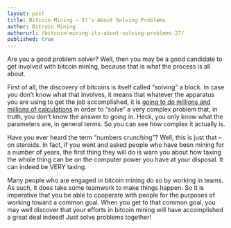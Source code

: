 ```yaml
---
layout: post
title: Bitcoin Mining – It’s About Solving Problems
author: Bitcoin Mining
authorurl: /bitcoin-mining-its-about-solving-problems-27/
published: true
---
```


Are you a good problem solver? Well, then you may be a good candidate to get involved with bitcoin mining, because that is what the process is all about.

First of all, the discovery of bitcoins is itself called “solving” a block. In case you don’t know what that involves, it means that whatever the apparatus you are using to get the job accomplished, it is [going to do millions and millions of calculations](/what-is-proof-of-work/) in order to “solve” a very complex problem that, in truth, you don’t know the answer to going in. Heck, you only know what the parameters are, in general terms. So you can see how complex it actually is.

Have you ever heard the term “numbers crunching”? Well, this is just that – on steroids. In fact, if you went and asked people who have been mining for a number of years, the first thing they will do is warn you about how taxing the whole thing can be on the computer power you have at your disposal. It can indeed be VERY taxing.

Many people who are engaged in bitcoin mining do so by working in teams. As such, it does take some teamwork to make things happen. So it is imperative that you be able to cooperate with people for the purposes of working toward a common goal. When you get to that common goal, you may well discover that your efforts in bitcoin mining will have accomplished a great deal indeed! Just solve problems together!
